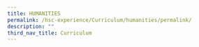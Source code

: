 ```yaml
---
title: HUMANITIES
permalink: /hsc-experience/Curriculum/humanities/permalink/
description: ""
third_nav_title: Curriculum
---
```


